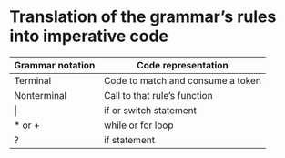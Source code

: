 Translation of the grammar’s rules into imperative code
=======================================================

|Grammar notation|Code representation|
|----------------|-------------------|
|Terminal|Code to match and consume a token|
|Nonterminal|Call to that rule’s function|
|\||if or switch statement|
|* or +|while or for loop|
|?|if statement|
